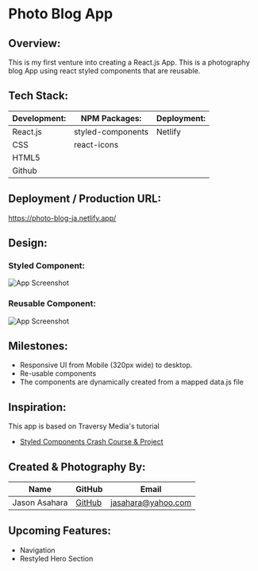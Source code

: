 
# Photo Blog App

## Overview:

This is my first venture into creating a React.js App.  This is a photography blog App using react styled components that are reusable.
## Tech Stack:

Development: | NPM Packages: | Deployment:
----| ---| ---
React.js | styled-components | Netlify 
CSS | react-icons  | |
HTML5 | |  |
Github | | |




## Deployment / Production URL:

https://photo-blog-ja.netlify.app/




## Design:

### Styled Component:
![App Screenshot](https://i.imgur.com/6C3S1Ss.png)

### Reusable Component:
![App Screenshot](https://i.imgur.com/EDp8fv4.png)


## Milestones:

- Responsive UI from Mobile (320px wide) to desktop.
- Re-usable components
- The components are dynamically created from a mapped data.js file

## Inspiration:
This app is based on Traversy Media's tutorial

- [Styled Components Crash Course & Project](https://www.youtube.com/watch?v=02zO0hZmwnw)


## Created & Photography By:

**Name** | **GitHub** | **Email** 
---------| ---------- | ---------
Jason Asahara | [GitHub](https://github.com/Ansel291) | [jasahara@yahoo.com](jasahara@yahoo.com)


## Upcoming Features:
- Navigation
- Restyled Hero Section

